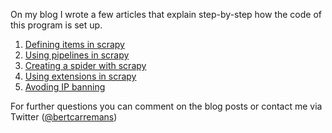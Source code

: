 On my blog I wrote a few articles that explain step-by-step how the code of this program is set up.

1. [Defining items in scrapy](http://www.bertcarremans.be/defining-items-in-scrapy/)
2. [Using pipelines in scrapy](http://www.bertcarremans.be/using-pipelines-in-scrapy/)
3. [Creating a spider with scrapy](http://www.bertcarremans.be/creating-a-spider-with-scrapy/)
4. [Using extensions in scrapy](http://www.bertcarremans.be/using-extensions-in-scrapy/)
5. [Avoding IP banning](http://www.bertcarremans.be/avoiding-ip-banning-with-the-scrapy-framework/)

For further questions you can comment on the blog posts or contact me via Twitter ([@bertcarremans](https://twitter.com/BertCarremans))
